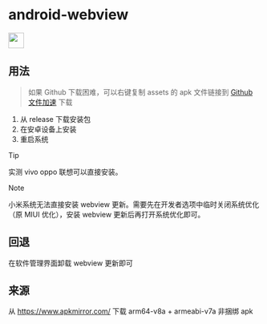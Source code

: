 # android-webview

<a href="https://github.com/Hi-Windom/android-webview/releases">
<img src="https://img.shields.io/github/downloads/Hi-Windom/android-webview/total.svg?style=flat-square&logo=github" height="31"/>
</a>


## 用法

> 如果 Github 下载困难，可以右键复制 assets 的 apk 文件链接到 [Github 文件加速](https://tool.mintimate.cn/gh/) 下载

1. 从 release 下载安装包
2. 在安卓设备上安装
3. 重启系统

> [!TIP]
> 实测 vivo oppo 联想可以直接安装。

> [!NOTE]
> 小米系统无法直接安装 webview 更新。需要先在开发者选项中临时关闭系统优化（原 MIUI 优化），安装 webview 更新后再打开系统优化即可。

## 回退

在软件管理界面卸载 webview 更新即可

## 来源

从 https://www.apkmirror.com/ 下载 arm64-v8a + armeabi-v7a 非捆绑 apk
